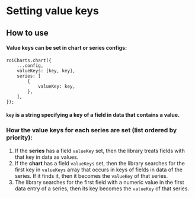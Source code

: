 # Setting value keys

## How to use

#### Value keys can be set in chart or series configs:

```
roiCharts.chart({
    ...config,
    valueKeys: [key, key],
    series: [
        {
            valueKey: key,
        },
    ],
});
```

#### `key` is a string specifying a key of a field in data that contains a value.

### How the value keys for each series are set (list ordered by priority):
1. If the **series** has a field `valueKey` set, then the library treats fields with that key in data as values.
2. If the **chart** has a field `valueKeys` set, then the library searches for the first key in `valueKeys` array that occurs in keys of fields in data of the series. If it finds it, then it becomes the `valueKey` of that series.
3. The library searches for the first field with a numeric value in the first data entry of a series, then its key becomes the `valueKey` of that series.
